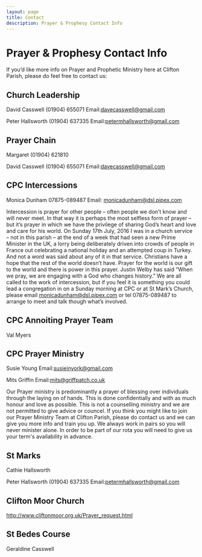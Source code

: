```yaml
---
layout: page
title: Contact
description: Prayer & Prophesy Contact Info
---
```


Prayer & Prophesy Contact Info
==============================
If you’d like more info on Prayer and Prophetic Ministry here at Clifton Parish, please do feel free to contact us:

Church Leadership
-----------------
David Casswell (01904) 655071 Email:davecasswell@gmail.com

Peter Hallsworth (01904) 637335 Email:petermhallsworth@gmail.com


Prayer Chain
------------
Margaret (01904) 621810

David Casswell (01904) 655071 Email:davecasswell@gmail.com


CPC Intercessions
-----------------
Monica Dunham 07875-089487 Email: monicadunham@dsl.pipex.com

Intercession is prayer for other people – often people we don’t know and will never meet. In that way it is perhaps the most selfless form of prayer – but it’s prayer in which we have the privilege of sharing God’s heart and love and care for his world. On Sunday 17th July, 2016 I was in a church service – not in this parish – at the end of a week that had seen a new Prime Minister in the UK, a lorry being deliberately driven into crowds of people in France out celebrating a national holiday and an attempted coup in Turkey. And not a word was said about any of it in that service. Christians have a hope that the rest of the world doesn’t have. Prayer for the world is our gift to the world and there is power in this prayer. Justin Welby has said “When we pray, we are engaging with a God who changes history.” We are all called to the work of intercession, but if you feel it is something you could lead a congregation in on a Sunday morning at CPC or at St Mark’s Church, please email monicadunham@dsl.pipex.com or tel 07875-089487 to arrange to meet and talk though what’s involved. 



CPC Annoiting Prayer Team
-----------------
Val Myers 


CPC Prayer Ministry
-------------------
Susie Young Email:susieinyork@gmail.com

Mits Griffin Email:mits@griffpatch.co.uk

Our Prayer ministry is predominantly a prayer of blessing over individuals through the laying on of hands. This is done confidentially and with as much honour and love as possible. This is not a counselling ministry and we are not permitted to give advice or councel. If you think you might like to join our Prayer Ministry Team at Clifton Parish, please do contact us and we can give you more info and train you up. We always work in pairs so you will never minister alone. In order to be part of our rota you will need to give us your term's availability in advance.


St Marks
--------
Cathie Hallsworth 

Peter Hallsworth (01904) 637335 Email:petermhallsworth@gmail.com


Clifton Moor Church
-------------------
http://www.cliftonmoor.org.uk/Prayer_request.html


St Bedes Course
---------------
Geraldine Casswell 

